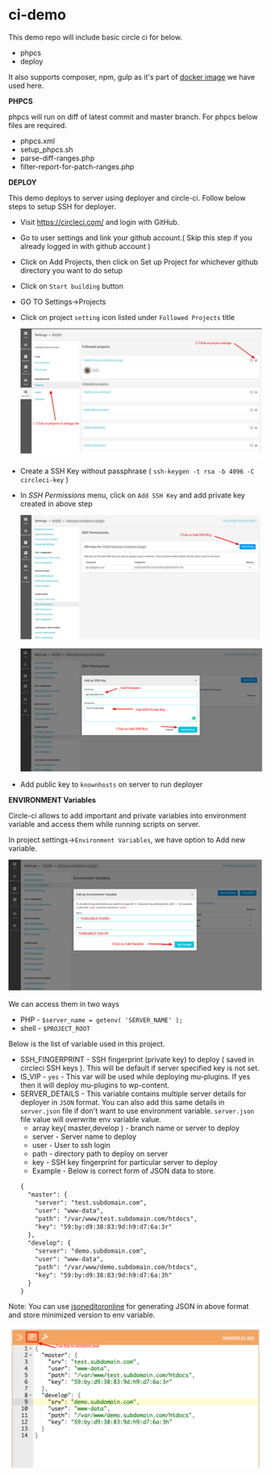 # ci-demo

This demo repo will include basic circle ci for below.

- phpcs
- deploy

It also supports composer, npm, gulp as it's part of [docker image](https://hub.docker.com/r/vaishu27/ci-deployer-wp/tags) we have used here.

**PHPCS**

phpcs will run on diff of latest commit and master branch. For phpcs below files are required.

- phpcs.xml
- setup_phpcs.sh
- parse-diff-ranges.php
- filter-report-for-patch-ranges.php

**DEPLOY**

This demo deploys to server using deployer and circle-ci. Follow below steps to setup SSH for deployer.

- Visit https://circleci.com/ and login with GitHub.
- Go to user settings and link your github account.( Skip this step if you already logged in with github account )
- Click on Add Projects, then click on Set up Project for whichever github directory you want to do setup
- Click on `Start building` button
- GO TO Settings->Projects
- Click on project `setting` icon listed under `Followed Projects` title
    
    ![Project setting button](./screenshots/project_setting.png)

- Create a SSH Key without passphrase ( `ssh-keygen -t rsa -b 4096 -C circleci-key` )
- In _SSH Permissions_ menu, click on `Add SSH Key` and add private key created in above step
    
    ![SSH key setup button](./screenshots/ssh_key_set.png)

    ![SSH key setup button](./screenshots/ssh_key_add.png)

- Add public key to `knownhosts` on server to run deployer

**ENVIRONMENT Variables**

Circle-ci allows to add important and private variables into environment variable and access them while running scripts on server.

In project settings->`Environment Variables`, we have option to Add new variable.

![Environment variable set screen](./screenshots/environment_var.png)

We can access them in two ways

- PHP - `$server_name = getenv( 'SERVER_NAME' );`
- shell - `$PROJECT_ROOT`

Below is the list of variable used in this project.

- SSH_FINGERPRINT - SSH fingerprint (private key) to deploy ( saved in circleci SSH keys ). This will be default if server specified key is not set.
- IS_VIP - `yes` - This var will be used while deploying mu-plugins. If yes then it will deploy mu-plugins to wp-content.
- SERVER_DETAILS - This variable contains multiple server details for deployer in `JSON` format. You can also add this same details in `server.json` file if don't want to use environment variable. `server.json` file value will overwrite env variable value.
    - array key( master,develop ) - branch name or server to deploy
    - server - Server name to deploy
    - user - User to ssh login
    - path - directory path to deploy on server
    - key - SSH key fingerprint for particular server to deploy
    - Example - Below is correct form of JSON data to store.
   ```
   {
     "master": {
       "server": "test.subdomain.com",
       "user": "www-data",
       "path": "/var/www/test.subdomain.com/htdocs",
       "key": "59:by:d9:38:83:9d:h9:d7:6a:3r"
     },
     "develop": {
       "server": "demo.subdomain.com",
       "user": "www-data",
       "path": "/var/www/demo.subdomain.com/htdocs",
       "key": "59:by:d9:38:83:9d:h9:d7:6a:3h"
     }
   }
   ```

Note: You can use [jsoneditoronline](https://jsoneditoronline.org) for generating JSON in above format and store minimized version to env variable.

![JSON editor](./screenshots/json_editor.png)
